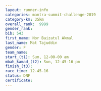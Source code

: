 ```yaml
---
layout: runner-info 
categories: mantra-summit-challenge-2019 
category-km: 35km 
overall_rank:  9999
gender_rank: 
bib: 543
first_name: Nor Baizatul Akmal
last_name: Mat Tajuddin
gender: F
team_name: 
start_(t1): Sun, 12-00-00 am
mbah_kamad_(t2): Sun, 12-45-16 pm
finish_(t3): 
race_time: 12-45-16
status: DNF
certificate: 
---
```

